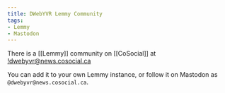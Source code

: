 ```yaml
---
title: DWebYVR Lemmy Community
tags:
- Lemmy
- Mastodon
---
```


There is a [[Lemmy]] community on [[CoSocial]] at [!dwebyvr@news.cosocial.ca](https://news.cosocial.ca/c/dwebyvr)

You can add it to your own Lemmy instance, or follow it on Mastodon as `@dwebyvr@news.cosocial.ca`.